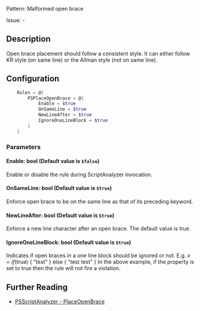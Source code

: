 Pattern: Malformed open brace

Issue: -

## Description

Open brace placement should follow a consistent style. It can either follow KR style (on same line) or the Allman style (not on same line).

## Configuration

```powershell
    Rules = @{
        PSPlaceOpenBrace = @{
            Enable = $true
            OnSameLine = $true
            NewLineAfter = $true
            IgnoreOneLineBlock = $true
        }
    }
```

### Parameters

#### Enable: bool (Default value is `$false`)

Enable or disable the rule during ScriptAnalyzer invocation.

#### OnSameLine: bool (Default value is `$true`)

Enforce open brace to be on the same line as that of its preceding keyword.

#### NewLineAfter: bool (Default value is `$true`)

Enforce a new line character after an open brace. The default value is true.

#### IgnoreOneLineBlock: bool (Default value is `$true`)

Indicates if open braces in a one line block should be ignored or not.
E.g. $x = if ($true) { "test" } else { "test test" }
In the above example, if the property is set to true then the rule will not fire a violation.

## Further Reading

* [PSScriptAnalyzer - PlaceOpenBrace](https://github.com/PowerShell/PSScriptAnalyzer/tree/master/docs/Rules/PlaceOpenBrace.md)